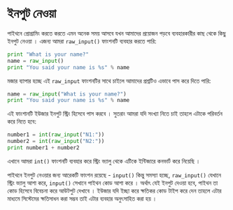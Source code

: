# ইনপুট নেওয়া 

পাইথনে প্রোগ্রামিং করতে করতে এমন অনেক সময় আসবে যখন আমাদের প্রয়োজন পড়বে ব্যবহারকারীর কাছ থেকে কিছু ইনপুট নেওয়া । এজন্য আমরা `raw_input()` ফাংশনটি ব্যবহার করতে পারি: 

```python
print "What is your name?"
name = raw_input()
print "You said your name is %s" % name
```

মজার ব্যাপার হচ্ছে এই `raw_input` ফাংশনটির সাথে চাইলে আমাদের প্রশ্নটিও এভাবে পাস করে দিতে পারি: 

```python
name = raw_input("What is your name?")
print "You said your name is %s" % name
```
এই ফাংশানটি ইউজার ইনপুট স্ট্রিং হিসেবে পাস করবে । সুতরাং আমরা যদি সংখ্যা নিতে চাই তাহলে এটাকে পরিবর্তন করে নিতে হবে: 

```python
number1 = int(raw_input("N1:"))
number2 = int(raw_input("N2:"))
print number1 + number2
```

এখানে আমরা `int()` ফাংশনটি ব্যবহার করে স্ট্রিং ভ্যালু থেকে এটিকে ইন্টিজারে কনভার্ট করে নিয়েছি । 

পাইথনে ইনপুট নেওয়ার জন্য আরেকটি ফাংশন রয়েছে - `input()` কিন্তু সমস্যা হচ্ছে, `raw_input()` যেখানে স্ট্রিং ভ্যালু আশা করে, `input()` সেখানে পাইথন কোড আশা করে । অর্থাৎ যেই ইনপুট দেওয়া হবে, পাইথন তা কোড হিসেবে বিবেচনা করে আউটপুট দেখাবে । ইউজার যদি ইচ্ছা করে ক্ষতিকর কোড টাইপ করে দেন তাহলে এটার মাধ্যমে সিস্টেমের ক্ষতিসাধন করা সম্ভব তাই এটার ব্যবহার অনুৎসাহিত করা হয় । 